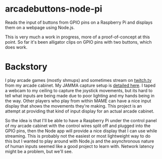 arcadebuttons-node-pi
=====================

Reads the input of buttons from GPIO pins on a Raspberry Pi and displays them on a webpage using Node.js.

This is very much a work in progress, more of a proof-of-concept at this point. So far it's been alligator clips on GPIO pins with two buttons, which does work.

# Backstory

I play arcade games (mostly shmups) and sometimes stream on [twitch.tv](http://twitch.tv/pdp80) from my arcade cabinet.
My JAMMA capture setup is [detailed here](http://shmups.system11.org/viewtopic.php?f=6&t=45917). I taped a webcam to my ceiling
to capture the joystick movements, but its hard to tell what inputs are being made due to poor lighting and my hands being in the way. Other players who play from within MAME can have a nice
input display that shows the movements they're making. This project is an attempt at providing that kind of input display
for an actual arcade cabinet.

So the idea is that I'll be able to have a Raspberry Pi under the control panel of my arcade cabinet with the control wires split off and plugged into the GPIO pins, then the Node app will provide a nice display that I can use while streaming. This is probably not the
easiest or most lightweight way to do this but I wanted to play around with Node.js and the asynchronous nature of human inputs
seemed like a good project to learn with. Network latency might be a problem, but we'll see.
